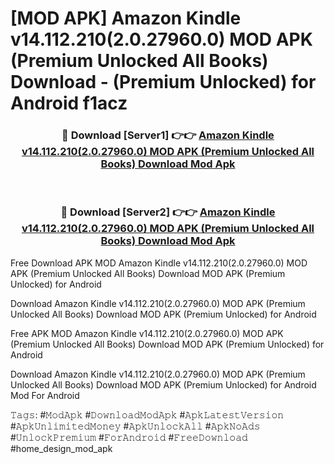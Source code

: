 # [MOD APK] Amazon Kindle v14.112.210(2.0.27960.0) MOD APK (Premium Unlocked All Books) Download - (Premium Unlocked) for Android f1acz



<div align="center">
<h3>🔴 Download [Server1] 👉👉 <a href="https://momento.my/?title=Amazon_Kindle_v14.112.210(2.0.27960.0)_MOD_APK_(Premium_Unlocked_All_Books)_Download">Amazon Kindle v14.112.210(2.0.27960.0) MOD APK (Premium Unlocked All Books) Download Mod Apk</a></h3><br>

<h3>🔴 Download [Server2] 👉👉 <a href="https://momento.my/?title=Amazon_Kindle_v14.112.210(2.0.27960.0)_MOD_APK_(Premium_Unlocked_All_Books)_Download">Amazon Kindle v14.112.210(2.0.27960.0) MOD APK (Premium Unlocked All Books) Download Mod Apk</a></h3>
</div>



Free Download APK MOD Amazon Kindle v14.112.210(2.0.27960.0) MOD APK (Premium Unlocked All Books) Download MOD APK (Premium Unlocked) for Android

Download Amazon Kindle v14.112.210(2.0.27960.0) MOD APK (Premium Unlocked All Books) Download MOD APK (Premium Unlocked) for Android

Free APK MOD Amazon Kindle v14.112.210(2.0.27960.0) MOD APK (Premium Unlocked All Books) Download MOD APK (Premium Unlocked) for Android

Download Amazon Kindle v14.112.210(2.0.27960.0) MOD APK (Premium Unlocked All Books) Download MOD APK (Premium Unlocked) for Android Mod For Android

𝚃𝚊𝚐𝚜: #𝙼𝚘𝚍𝙰𝚙𝚔 #𝙳𝚘𝚠𝚗𝚕𝚘𝚊𝚍𝙼𝚘𝚍𝙰𝚙𝚔 #𝙰𝚙𝚔𝙻𝚊𝚝𝚎𝚜𝚝𝚅𝚎𝚛𝚜𝚒𝚘𝚗 #𝙰𝚙𝚔𝚄𝚗𝚕𝚒𝚖𝚒𝚝𝚎𝚍𝙼𝚘𝚗𝚎𝚢 #𝙰𝚙𝚔𝚄𝚗𝚕𝚘𝚌𝚔𝙰𝚕𝚕 #𝙰𝚙𝚔𝙽𝚘𝙰𝚍𝚜 #𝚄𝚗𝚕𝚘𝚌𝚔𝙿𝚛𝚎𝚖𝚒𝚞𝚖 #𝙵𝚘𝚛𝙰𝚗𝚍𝚛𝚘𝚒𝚍 #𝙵𝚛𝚎𝚎𝙳𝚘𝚠𝚗𝚕𝚘𝚊𝚍 #home_design_mod_apk
